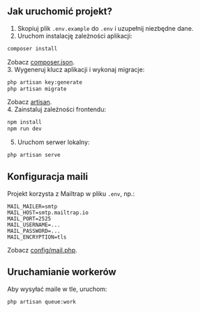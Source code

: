
Jak uruchomić projekt?
----------------------
1. Skopiuj plik `.env.example` do `.env` i uzupełnij niezbędne dane.  
2. Uruchom instalację zależności aplikacji:
```sh
composer install
```
   Zobacz [composer.json](composer.json).  
3. Wygeneruj klucz aplikacji i wykonaj migracje:
```sh
php artisan key:generate
php artisan migrate
```
   Zobacz [artisan](artisan).  
4. Zainstaluj zależności frontendu:
```sh
npm install
npm run dev
```
5. Uruchom serwer lokalny:
```sh
php artisan serve
```
## Konfiguracja maili
Projekt korzysta z Mailtrap w pliku `.env`, np.:
```
MAIL_MAILER=smtp
MAIL_HOST=smtp.mailtrap.io
MAIL_PORT=2525
MAIL_USERNAME=...
MAIL_PASSWORD=...
MAIL_ENCRYPTION=tls
```
Zobacz [config/mail.php](config/mail.php).

## Uruchamianie workerów
Aby wysyłać maile w tle, uruchom:
```sh
php artisan queue:work
```
